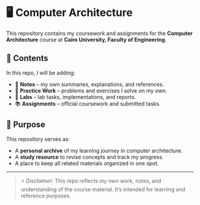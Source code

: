 # 🖥️ Computer Architecture

This repository contains my coursework and assignments for the **Computer Architecture** course at **Cairo University, Faculty of Engineering**.  

## 📂 Contents
In this repo, I will be adding:
- 📝 **Notes** – my own summaries, explanations, and references.  
- 🔧 **Practice Work** – problems and exercises I solve on my own.  
- 🧪 **Labs** – lab tasks, implementations, and reports.  
- 📚 **Assignments** – official coursework and submitted tasks.  

## 🎯 Purpose
This repository serves as:
- A **personal archive** of my learning journey in computer architecture.  
- A **study resource** to revise concepts and track my progress.  
- A place to keep all related materials organized in one spot.  

---

> ⚡ *Disclaimer:* This repo reflects my own work, notes, and understanding of the course material. It’s intended for learning and reference purposes.
